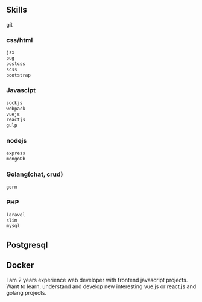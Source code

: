 
## Skills

git
### css/html
```BASH
jsx
pug
postcss
scss
bootstrap
```
### Javascipt
```BASH
sockjs
webpack
vuejs
reactjs
gulp
```
### nodejs
```BASH
express
mongoDb
```
### Golang(chat, crud)
```BASH
gorm
```
### PHP
```BASH
laravel
slim
mysql
```
## Postgresql
## Docker 


I am 2 years experience web developer with frontend javascript projects.
Want to learn, understand and develop new interesting vue.js or react.js and golang projects.



